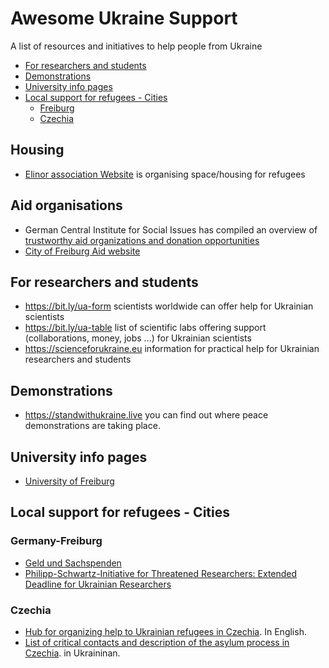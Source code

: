 # Awesome Ukraine Support

A list of resources and initiatives to help people from Ukraine

- [For researchers and students](#for-researchers-and-students)
- [Demonstrations](#demonstrations)
- [University info pages](#university-info-pages)
- [Local support for refugees - Cities](#local-support-for-refugees---cities)
  - [Freiburg](#germany-freiburg) 
  - [Czechia](#czechia)

## Housing

* [Elinor association Website](https://elinor.network/gastfreundschaft-ukraine/) is organising space/housing for refugees 

## Aid organisations

* German Central Institute for Social Issues has compiled an overview of [trustworthy aid organizations and donation opportunities](https://www.dzi.de/pressemitteilungen/spenden-fuer-beduerftige-in-der-ukraine-und-auf-der-flucht/)
* [City of Freiburg Aid website](https://www.freiburg.de/pb/1852726.html)

## For researchers and students

* https://bit.ly/ua-form scientists worldwide can offer help for Ukrainian scientists
* https://bit.ly/ua-table list of scientific labs offering support (collaborations, money, jobs ...) for Ukrainian scientists
* https://scienceforukraine.eu information for practical help for Ukrainian researchers and students

## Demonstrations

* https://standwithukraine.live you can find out where peace demonstrations are taking place.

## University info pages

* [University of Freiburg](https://uni-freiburg.de/university/topics-in-focus/the-university-of-freiburgs-position-on-the-war-in-ukraine/)

## Local support for refugees - Cities

### Germany-Freiburg

* [Geld und Sachspenden](https://blog.stadtmission-freiburg.de)
* [Philipp-Schwartz-Initiative for Threatened Researchers: Extended Deadline for Ukrainian Researchers ](https://www.international.uni-freiburg.de/en/calls/institutes-and-faculties/philipp-schwartz?set_language=en)

### Czechia

* [Hub for organizing help to Ukrainian refugees in Czechia](https://www.stojimezaukrajinou.cz/en). In English.
* [List of critical contacts and description of the asylum process in Czechia](https://www.stojimezaukrajinou.cz/ua). in Ukraininan. 
